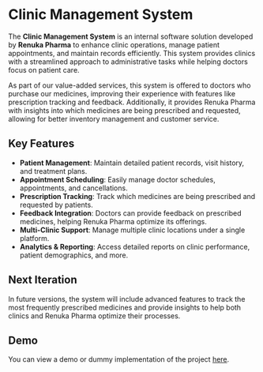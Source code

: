 # Clinic Management System

The **Clinic Management System** is an internal software solution developed by **Renuka Pharma** to enhance clinic operations, manage patient appointments, and maintain records efficiently. This system provides clinics with a streamlined approach to administrative tasks while helping doctors focus on patient care. 

As part of our value-added services, this system is offered to doctors who purchase our medicines, improving their experience with features like prescription tracking and feedback. Additionally, it provides Renuka Pharma with insights into which medicines are being prescribed and requested, allowing for better inventory management and customer service.

## Key Features

- **Patient Management**: Maintain detailed patient records, visit history, and treatment plans.
- **Appointment Scheduling**: Easily manage doctor schedules, appointments, and cancellations.
- **Prescription Tracking**: Track which medicines are being prescribed and requested by patients.
- **Feedback Integration**: Doctors can provide feedback on prescribed medicines, helping Renuka Pharma optimize its offerings.
- **Multi-Clinic Support**: Manage multiple clinic locations under a single platform.
- **Analytics & Reporting**: Access detailed reports on clinic performance, patient demographics, and more.

## Next Iteration

In future versions, the system will include advanced features to track the most frequently prescribed medicines and provide insights to help both clinics and Renuka Pharma optimize their processes.

## Demo

You can view a demo or dummy implementation of the project [here](https://github.com/Dark-Shaun/Dark-Shaun-Bright_Smile_Dental_Systems). 

